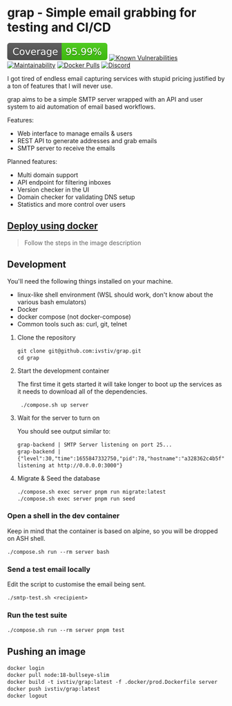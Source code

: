 # grap - Simple email grabbing for testing and CI/CD

![Coverage](./server/coverage/badge.svg)
[![Known Vulnerabilities](https://snyk.io/test/github/ivstiv/grap/badge.svg?targetFile=server/package.json&style=flat)](https://snyk.io/test/github/ivstiv/grap?targetFile=server/package.json)
[![Maintainability](https://api.codeclimate.com/v1/badges/41d71d73a5255fc1da5a/maintainability)](https://codeclimate.com/github/ivstiv/grap/maintainability)
[![Docker Pulls](https://img.shields.io/docker/pulls/ivstiv/grap?logo=docker&logoColor=white&style=flat)](https://hub.docker.com/r/ivstiv/grap "open on dockerhub")
[![Discord](https://img.shields.io/discord/663517902258962473?color=blue&label=Need%20help%3F&logo=discord&logoColor=white&style=flat)](https://discord.gg/VMSDGVD)

I got tired of endless email capturing services with stupid pricing justified
by a ton of features that I will never use.

grap aims to be a simple SMTP server wrapped with an API and user system to aid automation of email based workflows.

Features:

- Web interface to manage emails & users
- REST API to generate addresses and grab emails
- SMTP server to receive the emails

Planned features:

- Multi domain support
- API endpoint for filtering inboxes
- Version checker in the UI
- Domain checker for validating DNS setup
- Statistics and more control over users

## [Deploy using docker](https://hub.docker.com/r/ivstiv/grap)

> Follow the steps in the image description

## Development

You'll need the following things installed on your machine.

- linux-like shell environment (WSL should work, don't know about the various bash emulators)
- Docker
- docker compose (not docker-compose)
- Common tools such as: curl, git, telnet

1. Clone the repository

   ```
   git clone git@github.com:ivstiv/grap.git
   cd grap
   ```

2. Start the development container

   The first time it gets started it will take longer to boot up the services
   as it needs to download all of the dependencies.

   ```
    ./compose.sh up server
   ```

3. Wait for the server to turn on

   You should see output similar to:

   ```
   grap-backend | SMTP Server listening on port 25...
   grap-backend | {"level":30,"time":1655847332750,"pid":78,"hostname":"a328362c4b5f","msg":"Server listening at http://0.0.0.0:3000"}
   ```

4. Migrate & Seed the database
   ```
   ./compose.sh exec server pnpm run migrate:latest
   ./compose.sh exec server pnpm run seed
   ```

### Open a shell in the dev container

Keep in mind that the container is based on alpine, so you will be dropped on ASH shell.

```
./compose.sh run --rm server bash
```

### Send a test email locally

Edit the script to customise the email being sent.

```
./smtp-test.sh <recipient>
```

### Run the test suite

```
./compose.sh run --rm server pnpm test
```

## Pushing an image

```
docker login
docker pull node:18-bullseye-slim
docker build -t ivstiv/grap:latest -f .docker/prod.Dockerfile server
docker push ivstiv/grap:latest
docker logout
```
